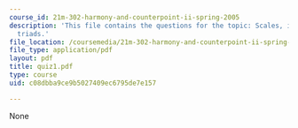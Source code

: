 ```yaml
---
course_id: 21m-302-harmony-and-counterpoint-ii-spring-2005
description: 'This file contains the questions for the topic: Scales, intervals, and
  triads.'
file_location: /coursemedia/21m-302-harmony-and-counterpoint-ii-spring-2005/c08dbba9ce9b5027409ec6795de7e157_quiz1.pdf
file_type: application/pdf
layout: pdf
title: quiz1.pdf
type: course
uid: c08dbba9ce9b5027409ec6795de7e157

---
```

None